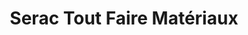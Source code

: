 ---
title: "Serac Tout Faire Matériaux"
url: /morteau/serac-tout-faire-materiaux/
shop: Baumarkt
---